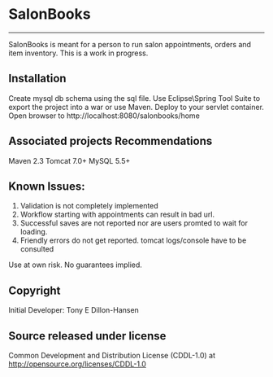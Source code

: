 # SalonBooks
-----------

SalonBooks is meant for a person to run salon appointments, orders and item 
inventory. This is a work in progress.

Installation
------------
Create mysql db schema using the sql file. 
Use Eclipse\Spring Tool Suite to export the project into a war or use Maven.
Deploy to your servlet container. 
Open browser to http://localhost:8080/salonbooks/home

Associated projects Recommendations
-----------------------------------
Maven 2.3
Tomcat 7.0+
MySQL 5.5+  

Known Issues:
----------
1. Validation is not completely implemented
2. Workflow starting with appointments can result in bad url.
3. Successful saves are not reported nor are users promted to wait for loading. 
4. Friendly errors do not get reported. tomcat logs/console have to be consulted

Use at own risk. No guarantees implied. 

Copyright
---------
Initial Developer: Tony E Dillon-Hansen

Source released under license
------------------------------
Common Development and Distribution License (CDDL-1.0)
at http://opensource.org/licenses/CDDL-1.0
